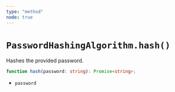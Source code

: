 ```yaml
---
type: "method"
node: true
---
```


# `PasswordHashingAlgorithm.hash()`

Hashes the provided password.

```ts
function hash(password: string): Promise<string>;
```

- `password`